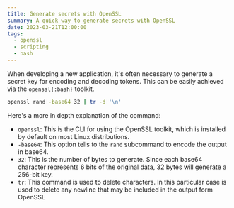```yaml
---
title: Generate secrets with OpenSSL
summary: A quick way to generate secrets with OpenSSL
date: 2023-03-21T12:00:00
tags:
  - openssl
  - scripting
  - bash
---
```


When developing a new application, it's often necessary to generate a secret key for encoding and decoding tokens.
This can be easily achieved via the `openssl{:bash}` toolkit.

```bash title="OpenSSL secret generation"
openssl rand -base64 32 | tr -d '\n'
```

Here's a more in depth explanation of the command:

- `openssl`: This is the CLI for using the OpenSSL toolkit, which is
  installed by default on most Linux distributions.
- `-base64`: This option tells to the `rand` subcommand to encode the output in
  base64.
- `32`: This is the number of bytes to generate. Since each base64 character represents 6 bits of the original data, 32 bytes will generate a 256-bit key.
- `tr`: This command is used to delete characters. In this particular case is used to delete any newline that may be included in the output form OpenSSL

